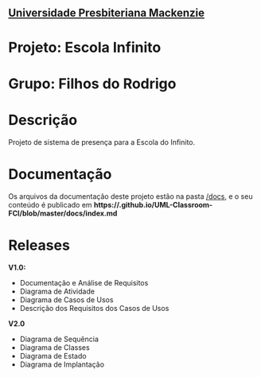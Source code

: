 <h2><a href= "https://www.mackenzie.br">Universidade Presbiteriana Mackenzie</a></h2>

# Projeto: Escola Infinito

# Grupo: Filhos do Rodrigo

# Descrição

Projeto de sistema de presença para a Escola do Infinito.

# Documentação

Os arquivos da documentação deste projeto estão na pasta [/docs](/docs), e o seu conteúdo é publicado em **https://<usuario>.github.io/UML-Classroom-FCI/blob/master/docs/index.md**



# Releases

**V1.0:**

* Documentação e Análise de Requisitos
* Diagrama de Atividade
* Diagrama de Casos de Usos
* Descrição dos Requisitos dos Casos de Usos

**V2.0**

* Diagrama de Sequência
* Diagrama de Classes
* Diagrama de Estado
* Diagrama de Implantação
